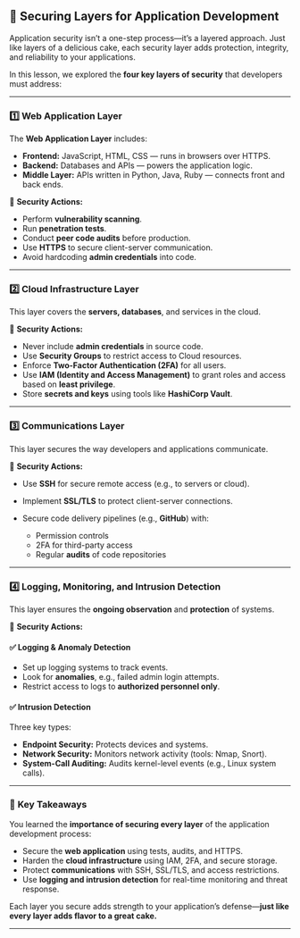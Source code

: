 ## 🔐 **Securing Layers for Application Development**

Application security isn’t a one-step process—it’s a layered approach. Just like layers of a delicious cake, each security layer adds protection, integrity, and reliability to your applications.

In this lesson, we explored the **four key layers of security** that developers must address:

---

### 1️⃣ **Web Application Layer**

The **Web Application Layer** includes:

- **Frontend:** JavaScript, HTML, CSS — runs in browsers over HTTPS.
- **Backend:** Databases and APIs — powers the application logic.
- **Middle Layer:** APIs written in Python, Java, Ruby — connects front and back ends.

🔧 **Security Actions:**

- Perform **vulnerability scanning**.
- Run **penetration tests**.
- Conduct **peer code audits** before production.
- Use **HTTPS** to secure client-server communication.
- Avoid hardcoding **admin credentials** into code.

---

### 2️⃣ **Cloud Infrastructure Layer**

This layer covers the **servers, databases**, and services in the cloud.

🔧 **Security Actions:**

- Never include **admin credentials** in source code.
- Use **Security Groups** to restrict access to Cloud resources.
- Enforce **Two-Factor Authentication (2FA)** for all users.
- Use **IAM (Identity and Access Management)** to grant roles and access based on **least privilege**.
- Store **secrets and keys** using tools like **HashiCorp Vault**.

---

### 3️⃣ **Communications Layer**

This layer secures the way developers and applications communicate.

🔧 **Security Actions:**

- Use **SSH** for secure remote access (e.g., to servers or cloud).
- Implement **SSL/TLS** to protect client-server connections.
- Secure code delivery pipelines (e.g., **GitHub**) with:

  - Permission controls
  - 2FA for third-party access
  - Regular **audits** of code repositories

---

### 4️⃣ **Logging, Monitoring, and Intrusion Detection**

This layer ensures the **ongoing observation** and **protection** of systems.

🔧 **Security Actions:**

#### ✅ **Logging & Anomaly Detection**

- Set up logging systems to track events.
- Look for **anomalies**, e.g., failed admin login attempts.
- Restrict access to logs to **authorized personnel only**.

#### ✅ **Intrusion Detection**

Three key types:

- **Endpoint Security:** Protects devices and systems.
- **Network Security:** Monitors network activity (tools: Nmap, Snort).
- **System-Call Auditing:** Audits kernel-level events (e.g., Linux system calls).

---

### 📌 **Key Takeaways**

You learned the **importance of securing every layer** of the application development process:

- Secure the **web application** using tests, audits, and HTTPS.
- Harden the **cloud infrastructure** using IAM, 2FA, and secure storage.
- Protect **communications** with SSH, SSL/TLS, and access restrictions.
- Use **logging and intrusion detection** for real-time monitoring and threat response.

Each layer you secure adds strength to your application’s defense—**just like every layer adds flavor to a great cake.**

---
